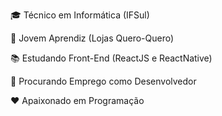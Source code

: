 🎓 Técnico em Informática (IFSul)

💼 Jovem Aprendiz (Lojas Quero-Quero)

📚 Estudando Front-End (ReactJS e ReactNative)

🔎 Procurando Emprego como Desenvolvedor

❤ Apaixonado em Programação

